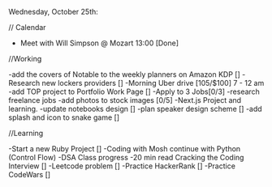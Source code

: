 Wednesday, October 25th:

// Calendar

- Meet with Will Simpson @ Mozart 13:00 [Done]

//Working

-add the covers of Notable to the weekly planners on Amazon KDP []
-Research new lockers providers []
-Morning Uber drive [105/$100] 7 - 12 am
-add TOP project to Portfolio Work Page []
-Apply to 3 Jobs[0/3]
-research freelance jobs
-add photos to stock images [0/5]
-Next.js Project and learning.
-update notebooks design []
-plan speaker design scheme []
-add splash and icon to snake game []

//Learning

-Start a new Ruby Project []
-Coding with Mosh continue with Python (Control Flow)
-DSA Class progress
-20 min read Cracking the Coding Interview []
-Leetcode problem []
-Practice HackerRank []
-Practice CodeWars []
